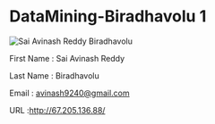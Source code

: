 # DataMining-Biradhavolu 1

![Sai Avinash Reddy Biradhavolu](http://i63.tinypic.com/n5m1y8.jpg)

First Name : Sai Avinash Reddy

Last Name  : Biradhavolu

Email      : avinash9240@gmail.com

URL        :http://67.205.136.88/
